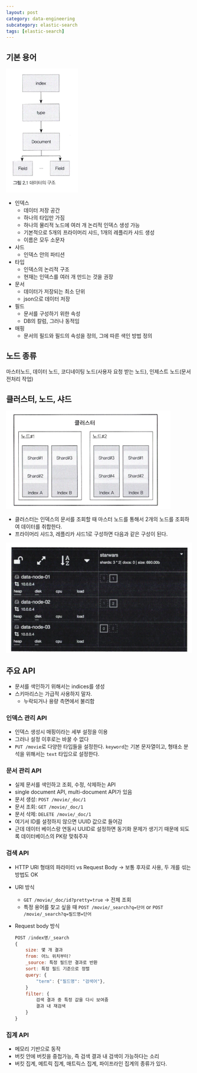```yaml
---
layout: post
category: data-engineering
subcategory: elastic-search
tags: [elastic-search]
---
```


## 기본 용어
![alt text](/assets/images/data-engineering/elastic-search/image/2/image.png)
- 인덱스
    - 데이터 저장 공간
    - 하나의 타입만 가짐
    - 하나의 물리적 노드에 여러 개 논리적 인덱스 생성 가능
    - 기본적으로 5개의 프라이머리 샤드, 1개의 레플리카 샤드 생성
    - 이름은 모두 소문자
- 샤드
    - 인덱스 안의 파티션
- 타입
    - 인덱스의 논리적 구조
    - 현재는 인덱스를 여러 개 만드는 것을 권장
- 문서
    - 데이터가 저장되는 최소 단위
    - json으로 데이터 저장
- 필드
    - 문서를 구성하기 위한 속성
    - DB의 칼럼, 그러나 동적임
- 매핑
    - 문서의 필드와 필드의 속성을 정의, 그에 따른 색인 방법 정의

## 노드 종류
마스터노드, 데이터 노드, 코디네이팅 노드(사용자 요청 받는 노드), 인제스트 노드(문서 전처리 작업)

## 클러스터, 노드, 샤드
![alt text](/assets/images/data-engineering/elastic-search/image/2/image-1.png)
- 클러스터는 인덱스의 문서를 조회할 때 마스터 노드를 통해서 2개의 노드를 조회하여 데이터를 취합한다.
- 프라이머리 샤드3, 레플리카 샤드1로 구성하면 다음과 같은 구성이 된다.

![alt text](/assets/images/data-engineering/elastic-search/image/2/image-2.png)

## 주요 API
- 문서를 색인하기 위해서는 indices를 생성
- 스키마리스는 가급적 사용하지 말자.
    - 누락되거나 용량 측면에서 불리함

### 인덱스 관리 API
- 인덱스 생성시 매핑이라는 세부 설정을 이용
- 그러나 설정 이후로는 바꿀 수 없다
- `PUT /movie`로 다양한 타입들을 설정한다. `keyword`는 기본 문자열이고, 형태소 분석을 위해서는 `text` 타입으로 설정한다.

### 문서 관리 API
- 실제 문서를 색인하고 조회, 수정, 삭제하는 API
- single document API, multi-document API가 있음
- 문서 생성: `POST /movie/_doc/1`
- 문서 조회: `GET /movie/_doc/1`
- 문서 삭제: `DELETE /movie/_doc/1`
- 여기서 ID를 설정하지 않으면 UUID 값으로 들어감
- 근데 데이터 베이스랑 연동시 UUID로 설정하면 동기화 문제가 생기기 때문에 되도록 데이터베이스의 PK랑 맞춰주자

### 검색 API
- HTTP URI 형태의 파라미터 vs Request Body -> 보통 후자로 사용, 두 개를 섞는 방법도 OK
- URI 방식
    - `GET /movie/_doc/id?pretty=true` -> 전체 조회
    - 특정 용어를 찾고 싶을 때 `POST /movie/_search?q=단어` or `POST /movie/_search?q=필드명=단어`
- Request body 방식

    ```javascript
    POST /index명/_search
    {
        size: 몇 개 결과
        from: 어느 위치부터?
        _source: 특정 필드만 결과로 반환
        sort: 특정 필드 기준으로 정렬
        query: {
            "term": {"필드명": "검색어"},
        }
        filter: {
            검색 결과 중 특정 값을 다시 보여줌
            결과 내 재검색
        }
    }
    ```

### 집계 API
- 메모리 기반으로 동작
- 버킷 안에 버킷을 중첩가능, 즉 검색 결과 내 검색이 가능하다는 소리
- 버킷 집계, 메트릭 집계, 매트릭스 집계, 파이프라인 집계의 종류가 있다.
